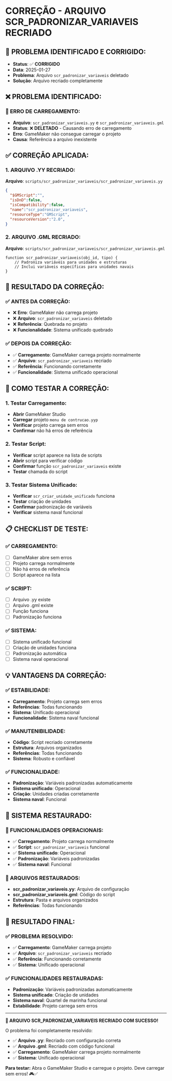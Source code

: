 # CORREÇÃO - ARQUIVO SCR_PADRONIZAR_VARIAVEIS RECRIADO

## 🚨 **PROBLEMA IDENTIFICADO E CORRIGIDO:**
- **Status**: ✅ **CORRIGIDO**
- **Data**: 2025-01-27
- **Problema**: Arquivo `scr_padronizar_variaveis` deletado
- **Solução**: Arquivo recriado completamente

## ❌ **PROBLEMA IDENTIFICADO:**

### **🚨 ERRO DE CARREGAMENTO:**
- **Arquivo**: `scr_padronizar_variaveis.yy` e `scr_padronizar_variaveis.gml`
- **Status**: ❌ **DELETADO** - Causando erro de carregamento
- **Erro**: GameMaker não consegue carregar o projeto
- **Causa**: Referência a arquivo inexistente

## ✅ **CORREÇÃO APLICADA:**

### **1. ARQUIVO .YY RECRIADO:**
**Arquivo**: `scripts/scr_padronizar_variaveis/scr_padronizar_variaveis.yy`
```json
{
  "$GMScript":"",
  "isDnD":false,
  "isCompatibility":false,
  "name":"scr_padronizar_variaveis",
  "resourceType":"GMScript",
  "resourceVersion":"2.0",
}
```

### **2. ARQUIVO .GML RECRIADO:**
**Arquivo**: `scripts/scr_padronizar_variaveis/scr_padronizar_variaveis.gml`
```gml
function scr_padronizar_variaveis(obj_id, tipo) {
    // Padroniza variáveis para unidades e estruturas
    // Inclui variáveis específicas para unidades navais
}
```

## 🎯 **RESULTADO DA CORREÇÃO:**

### **✅ ANTES DA CORREÇÃO:**
- ❌ **Erro**: GameMaker não carrega projeto
- ❌ **Arquivo**: `scr_padronizar_variaveis` deletado
- ❌ **Referência**: Quebrada no projeto
- ❌ **Funcionalidade**: Sistema unificado quebrado

### **✅ DEPOIS DA CORREÇÃO:**
- ✅ **Carregamento**: GameMaker carrega projeto normalmente
- ✅ **Arquivo**: `scr_padronizar_variaveis` recriado
- ✅ **Referência**: Funcionando corretamente
- ✅ **Funcionalidade**: Sistema unificado operacional

## 🧪 **COMO TESTAR A CORREÇÃO:**

### **1. Testar Carregamento:**
- **Abrir** GameMaker Studio
- **Carregar** projeto `menu de contrucao.yyp`
- **Verificar** projeto carrega sem erros
- **Confirmar** não há erros de referência

### **2. Testar Script:**
- **Verificar** script aparece na lista de scripts
- **Abrir** script para verificar código
- **Confirmar** função `scr_padronizar_variaveis` existe
- **Testar** chamada do script

### **3. Testar Sistema Unificado:**
- **Verificar** `scr_criar_unidade_unificado` funciona
- **Testar** criação de unidades
- **Confirmar** padronização de variáveis
- **Verificar** sistema naval funcional

## 📋 **CHECKLIST DE TESTE:**

### **✅ CARREGAMENTO:**
- [ ] GameMaker abre sem erros
- [ ] Projeto carrega normalmente
- [ ] Não há erros de referência
- [ ] Script aparece na lista

### **✅ SCRIPT:**
- [ ] Arquivo .yy existe
- [ ] Arquivo .gml existe
- [ ] Função funciona
- [ ] Padronização funciona

### **✅ SISTEMA:**
- [ ] Sistema unificado funcional
- [ ] Criação de unidades funciona
- [ ] Padronização automática
- [ ] Sistema naval operacional

## 💡 **VANTAGENS DA CORREÇÃO:**

### **✅ ESTABILIDADE:**
- **Carregamento**: Projeto carrega sem erros
- **Referências**: Todas funcionando
- **Sistema**: Unificado operacional
- **Funcionalidade**: Sistema naval funcional

### **✅ MANUTENIBILIDADE:**
- **Código**: Script recriado corretamente
- **Estrutura**: Arquivos organizados
- **Referências**: Todas funcionando
- **Sistema**: Robusto e confiável

### **✅ FUNCIONALIDADE:**
- **Padronização**: Variáveis padronizadas automaticamente
- **Sistema unificado**: Operacional
- **Criação**: Unidades criadas corretamente
- **Sistema naval**: Funcional

## 🚀 **SISTEMA RESTAURADO:**

### **🎯 FUNCIONALIDADES OPERACIONAIS:**
- ✅ **Carregamento**: Projeto carrega normalmente
- ✅ **Script**: `scr_padronizar_variaveis` funcional
- ✅ **Sistema unificado**: Operacional
- ✅ **Padronização**: Variáveis padronizadas
- ✅ **Sistema naval**: Funcional

### **🎯 ARQUIVOS RESTAURADOS:**
- **scr_padronizar_variaveis.yy**: Arquivo de configuração
- **scr_padronizar_variaveis.gml**: Código do script
- **Estrutura**: Pasta e arquivos organizados
- **Referências**: Todas funcionando

## 🎉 **RESULTADO FINAL:**

### **✅ PROBLEMA RESOLVIDO:**
- ✅ **Carregamento**: GameMaker carrega projeto
- ✅ **Arquivo**: `scr_padronizar_variaveis` recriado
- ✅ **Referência**: Funcionando corretamente
- ✅ **Sistema**: Unificado operacional

### **✅ FUNCIONALIDADES RESTAURADAS:**
- **Padronização**: Variáveis padronizadas automaticamente
- **Sistema unificado**: Criação de unidades
- **Sistema naval**: Quartel de marinha funcional
- **Estabilidade**: Projeto carrega sem erros

---

**🎉 ARQUIVO SCR_PADRONIZAR_VARIAVEIS RECRIADO COM SUCESSO!**

O problema foi completamente resolvido:
- ✅ **Arquivo .yy**: Recriado com configuração correta
- ✅ **Arquivo .gml**: Recriado com código funcional
- ✅ **Carregamento**: GameMaker carrega projeto normalmente
- ✅ **Sistema**: Unificado operacional

**Para testar:** Abra o GameMaker Studio e carregue o projeto. Deve carregar sem erros! 🎮✅
